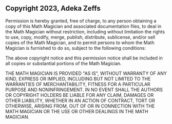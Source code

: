 ## Copyright 2023, Adeka Zeffs

Permission is hereby granted, free of charge, to any person obtaining a copy of this Math Magician and associated documentation files, to deal in the Math Magician without restriction, including without limitation the rights to use, copy, modify, merge, publish, distribute, sublicense, and/or sell copies of the Math Magician, and to permit persons to whom the Math Magician is furnished to do so, subject to the following conditions:

The above copyright notice and this permission notice shall be included in all copies or substantial portions of the Math Magician.

THE MATH MAGICIAN IS PROVIDED "AS IS", WITHOUT WARRANTY OF ANY KIND, EXPRESS OR IMPLIED, INCLUDING BUT NOT LIMITED TO THE WARRANTIES OF MERCHANTABILITY, FITNESS FOR A PARTICULAR PURPOSE AND NONINFRINGEMENT. IN NO EVENT SHALL THE AUTHORS OR COPYRIGHT HOLDERS BE LIABLE FOR ANY CLAIM, DAMAGES OR OTHER LIABILITY, WHETHER IN AN ACTION OF CONTRACT, TORT OR OTHERWISE, ARISING FROM, OUT OF OR IN CONNECTION WITH THE MATH MAGICIAN OR THE USE OR OTHER DEALINGS IN THE MATH MAGICIAN.
